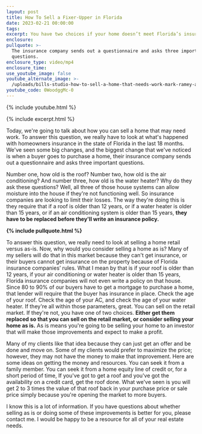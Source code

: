 ```yaml
---
layout: post
title: How To Sell a Fixer-Upper in Florida
date: 2023-02-21 00:00:00
tags:
excerpt: You have two choices if your home doesn’t meet Florida’s insurance rules.
enclosure:
pullquote: >-
  The insurance company sends out a questionnaire and asks three important
  questions.
enclosure_type: video/mp4
enclosure_time:
use_youtube_image: false
youtube_alternate_image: >-
  /uploads/bills-studio-how-to-sell-a-home-that-needs-work-mark-ramey-amspwmwn1-cfr-synced-2023-feb-08-1702pm-utc-riverside-mp4-00-07-28-22-still001.jpg
youtube_code: 0WoodggMc-0
---
```

{% include youtube.html %}

{% include excerpt.html %}

Today, we're going to talk about how you can sell a home that may need work. To answer this question, we really have to look at what's happened with homeowners insurance in the state of Florida in the last 18 months. We've seen some big changes, and the biggest change that we've noticed is when a buyer goes to purchase a home, their insurance company sends out a questionnaire and asks three important questions.

Number one, how old is the roof? Number two, how old is the air conditioning? And number three, how old is the water heater? Why do they ask these questions? Well, all three of those house systems can allow moisture into the house if they're not functioning well. So insurance companies are looking to limit their losses. The way they're doing this is they require that if a roof is older than 12 years, or if a water heater is older than 15 years, or if an air conditioning system is older than 15 years, **they have to be replaced before they'll write an insurance policy.**

**{% include pullquote.html %}**

To answer this question, we really need to look at selling a home retail versus as-is. Now, why would you consider selling a home as is? Many of my sellers will do that in this market because they can't get insurance, or their buyers cannot get insurance on the property because of Florida insurance companies’ rules. What I mean by that is if your roof is older than 12 years, if your air conditioning or water heater is older than 15 years, Florida insurance companies will not even write a policy on that house. Since 80 to 90% of our buyers have to get a mortgage to purchase a home, that lender will require that the buyer has insurance in place. Check the age of your roof. Check the age of your AC, and check the age of your water heater. If they're all within those parameters, great. You can sell on the retail market. If they're not, you have one of two choices. **Either get them replaced so that you can sell on the retail market, or consider selling your home as is.** As is means you're going to be selling your home to an investor that will make those improvements and expect to make a profit.

Many of my clients like that idea because they can just get an offer and be done and move on. Some of my clients would prefer to maximize the price; however, they may not have the money to make that improvement. Here are some ideas on getting the money and resources. You can seek it from a family member. You can seek it from a home equity line of credit or, for a short period of time, If you've got to get a roof and you've got the availability on a credit card, get the roof done. What we've seen is you will get 2 to 3 times the value of that roof back in your purchase price or sale price simply because you're opening the market to more buyers.

I know this is a lot of information. If you have questions about whether selling as is or doing some of these improvements is better for you, please contact me. I would be happy to be a resource for all of your real estate needs.